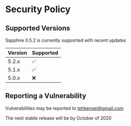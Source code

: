 # Security Policy

## Supported Versions
Sapphire 0.5.2 is currently supported with recent updates

| Version | Supported          |
| ------- | ------------------ |
| 5.2.x   | :white_check_mark: |
| 5.1.x   | :white_check_mark: |
| 5.0.x   | :x:                |           |

## Reporting a Vulnerability

Vulnerabilities may be reported to tehkensei@gmail.com

The next stable release will be by October of 2020
